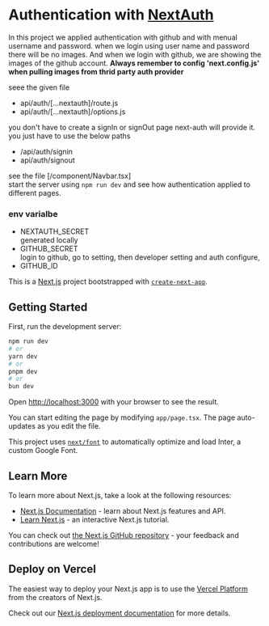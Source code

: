 # Authentication with [NextAuth](https://next-auth.js.org/)

In this project we applied authentication with github and with menual username and password. when we login using user name and password there will be no images. And when we login with github, we are showing the images of the github account. <b>Always remember to config 'next.config.js' when pulling images from thrid party auth provider</b>

seee the given file

- api/auth/[...nextauth]/route.js
- api/auth/[...nextauth]/options.js

you don't have to create a signIn or signOut page next-auth will provide it. you just have to use the below paths

- /api/auth/signin
- api/auth/signout

see the file [/component/Navbar.tsx]<br/>
start the server using `npm run dev` and
see how authentication applied to different pages.

### env varialbe

- NEXTAUTH_SECRET<br/>
  generated locally
- GITHUB_SECRET<br/>
  login to github, go to setting, then developer setting and auth configure,
- GITHUB_ID

This is a [Next.js](https://nextjs.org/) project bootstrapped with [`create-next-app`](https://github.com/vercel/next.js/tree/canary/packages/create-next-app).

## Getting Started

First, run the development server:

```bash
npm run dev
# or
yarn dev
# or
pnpm dev
# or
bun dev
```

Open [http://localhost:3000](http://localhost:3000) with your browser to see the result.

You can start editing the page by modifying `app/page.tsx`. The page auto-updates as you edit the file.

This project uses [`next/font`](https://nextjs.org/docs/basic-features/font-optimization) to automatically optimize and load Inter, a custom Google Font.

## Learn More

To learn more about Next.js, take a look at the following resources:

- [Next.js Documentation](https://nextjs.org/docs) - learn about Next.js features and API.
- [Learn Next.js](https://nextjs.org/learn) - an interactive Next.js tutorial.

You can check out [the Next.js GitHub repository](https://github.com/vercel/next.js/) - your feedback and contributions are welcome!

## Deploy on Vercel

The easiest way to deploy your Next.js app is to use the [Vercel Platform](https://vercel.com/new?utm_medium=default-template&filter=next.js&utm_source=create-next-app&utm_campaign=create-next-app-readme) from the creators of Next.js.

Check out our [Next.js deployment documentation](https://nextjs.org/docs/deployment) for more details.
